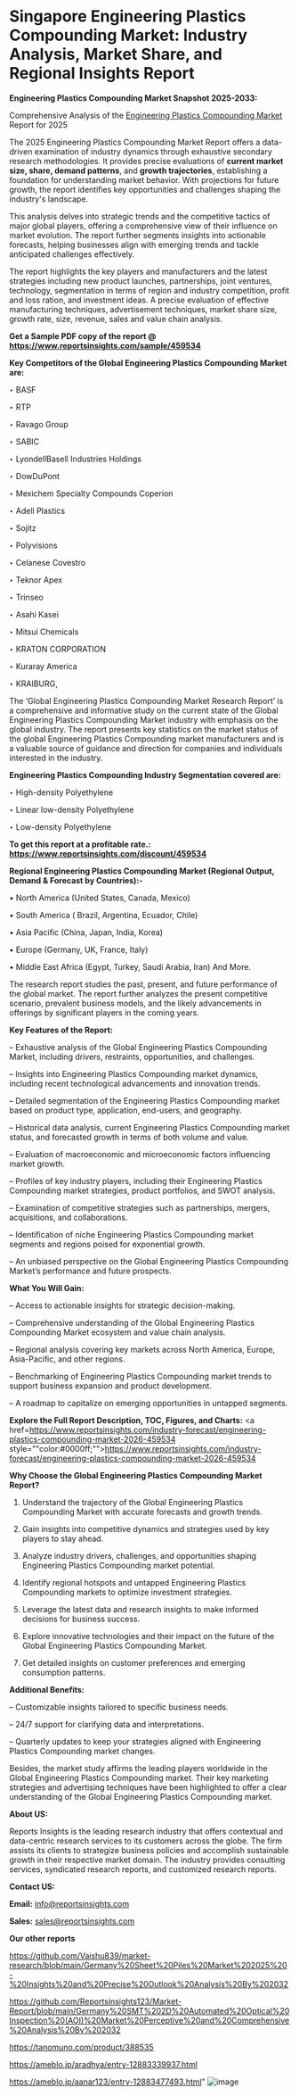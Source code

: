 # Singapore Engineering Plastics Compounding Market: Industry Analysis, Market Share, and Regional Insights Report

<strong>Engineering Plastics Compounding Market Snapshot 2025-2033:</strong>

Comprehensive Analysis of the <a href=https://www.reportsinsights.com/sample/459534>Engineering Plastics Compounding Market</a> Report for 2025

The 2025 Engineering Plastics Compounding Market Report offers a data-driven examination of industry dynamics through exhaustive secondary research methodologies. It provides precise evaluations of <strong>current market size, share, demand patterns</strong>, and <strong>growth trajectories</strong>, establishing a foundation for understanding market behavior. With projections for future growth, the report identifies key opportunities and challenges shaping the industry's landscape.

This analysis delves into strategic trends and the competitive tactics of major global players, offering a comprehensive view of their influence on market evolution. The report further segments insights into actionable forecasts, helping businesses align with emerging trends and tackle anticipated challenges effectively.

The report highlights the key players and manufacturers and the latest strategies including new product launches, partnerships, joint ventures, technology, segmentation in terms of region and industry competition, profit and loss ration, and investment ideas. A precise evaluation of effective manufacturing techniques, advertisement techniques, market share size, growth rate, size, revenue, sales and value chain analysis.

<strong>Get a Sample PDF copy of the report @ <a href=https://www.reportsinsights.com/sample/459534 style=color:#0000ff;>https://www.reportsinsights.com/sample/459534</a></strong>

<strong>Key Competitors of the Global Engineering Plastics Compounding Market are:</strong>

‣ BASF

‣ RTP

‣ Ravago Group

‣ SABIC

‣ LyondellBasell Industries Holdings

‣ DowDuPont

‣ Mexichem Specialty Compounds Coperion

‣ Adell Plastics

‣ Sojitz

‣ Polyvisions

‣ Celanese Covestro

‣ Teknor Apex

‣ Trinseo

‣ Asahi Kasei

‣ Mitsui Chemicals

‣ KRATON CORPORATION

‣ Kuraray America

‣ KRAIBURG,

The ‘Global Engineering Plastics Compounding Market Research Report’ is a comprehensive and informative study on the current state of the Global Engineering Plastics Compounding Market industry with emphasis on the global industry. The report presents key statistics on the market status of the global Engineering Plastics Compounding market manufacturers and is a valuable source of guidance and direction for companies and individuals interested in the industry.

<strong>Engineering Plastics Compounding Industry Segmentation covered are:</strong>

‣ High-density Polyethylene

‣ Linear low-density Polyethylene

‣ Low-density Polyethylene

<strong>To get this report at a profitable rate.: <a href=https://www.reportsinsights.com/discount/459534 style=color:#0000ff;>https://www.reportsinsights.com/discount/459534</a></strong>

<strong>Regional Engineering Plastics Compounding Market (Regional Output, Demand &amp; Forecast by Countries):-</strong>

• North America (United States, Canada, Mexico)

• South America ( Brazil, Argentina, Ecuador, Chile)

• Asia Pacific (China, Japan, India, Korea)

• Europe (Germany, UK, France, Italy)

• Middle East Africa (Egypt, Turkey, Saudi Arabia, Iran) And More.

The research report studies the past, present, and future performance of the global market. The report further analyzes the present competitive scenario, prevalent business models, and the likely advancements in offerings by significant players in the coming years.

<strong>Key Features of the Report:</strong>

– Exhaustive analysis of the Global Engineering Plastics Compounding Market, including drivers, restraints, opportunities, and challenges.

– Insights into Engineering Plastics Compounding market dynamics, including recent technological advancements and innovation trends.

– Detailed segmentation of the Engineering Plastics Compounding market based on product type, application, end-users, and geography.

– Historical data analysis, current Engineering Plastics Compounding market status, and forecasted growth in terms of both volume and value.

– Evaluation of macroeconomic and microeconomic factors influencing market growth.

– Profiles of key industry players, including their Engineering Plastics Compounding market strategies, product portfolios, and SWOT analysis.

– Examination of competitive strategies such as partnerships, mergers, acquisitions, and collaborations.

– Identification of niche Engineering Plastics Compounding market segments and regions poised for exponential growth.

– An unbiased perspective on the Global Engineering Plastics Compounding Market’s performance and future prospects.

<strong>What You Will Gain:</strong>

– Access to actionable insights for strategic decision-making.

– Comprehensive understanding of the Global Engineering Plastics Compounding Market ecosystem and value chain analysis.

– Regional analysis covering key markets across North America, Europe, Asia-Pacific, and other regions.

– Benchmarking of Engineering Plastics Compounding market trends to support business expansion and product development.

– A roadmap to capitalize on emerging opportunities in untapped segments.

<strong>Explore the Full Report Description, TOC, Figures, and Charts:</strong>
<a href=https://www.reportsinsights.com/industry-forecast/engineering-plastics-compounding-market-2026-459534 style=""color:#0000ff;"">https://www.reportsinsights.com/industry-forecast/engineering-plastics-compounding-market-2026-459534</a>

<strong>Why Choose the Global Engineering Plastics Compounding Market Report?</strong>

1. Understand the trajectory of the Global Engineering Plastics Compounding Market with accurate forecasts and growth trends.

2. Gain insights into competitive dynamics and strategies used by key players to stay ahead.

3. Analyze industry drivers, challenges, and opportunities shaping Engineering Plastics Compounding market potential.

4. Identify regional hotspots and untapped Engineering Plastics Compounding markets to optimize investment strategies.

5. Leverage the latest data and research insights to make informed decisions for business success.

6. Explore innovative technologies and their impact on the future of the Global Engineering Plastics Compounding Market.

7. Get detailed insights on customer preferences and emerging consumption patterns.

<strong>Additional Benefits:</strong>

– Customizable insights tailored to specific business needs.

– 24/7 support for clarifying data and interpretations.

– Quarterly updates to keep your strategies aligned with Engineering Plastics Compounding market changes.

Besides, the market study affirms the leading players worldwide in the Global Engineering Plastics Compounding market. Their key marketing strategies and advertising techniques have been highlighted to offer a clear understanding of the Global Engineering Plastics Compounding market.

<strong><strong>About US</strong>:</strong>

Reports Insights is the leading research industry that offers contextual and data-centric research services to its customers across the globe. The firm assists its clients to strategize business policies and accomplish sustainable growth in their respective market domain. The industry provides consulting services, syndicated research reports, and customized research reports.

<strong>Contact US:</strong>

<p class=><b>Email:</b> <a href=mailto:info@reportsinsights.com>info@reportsinsights.com</a></p>
<p class=><b>Sales:</b> <a href=mailto:sales@reportsinsights.com>sales@reportsinsights.com</a></p>

<strong>Our other reports</strong>

<a href=https://github.com/Vaishu839/market-research/blob/main/Germany%20Sheet%20Piles%20Market%202025%20-%20Insights%20and%20Precise%20Outlook%20Analysis%20By%202032>https://github.com/Vaishu839/market-research/blob/main/Germany%20Sheet%20Piles%20Market%202025%20-%20Insights%20and%20Precise%20Outlook%20Analysis%20By%202032</a>

<a href=https://github.com/Reportsinsights123/Market-Report/blob/main/Germany%20SMT%202D%20Automated%20Optical%20Inspection%20(AOI)%20Market%20Perceptive%20and%20Comprehensive%20Analysis%20By%202032>https://github.com/Reportsinsights123/Market-Report/blob/main/Germany%20SMT%202D%20Automated%20Optical%20Inspection%20(AOI)%20Market%20Perceptive%20and%20Comprehensive%20Analysis%20By%202032</a>

<a href=https://tanomuno.com/product/388535>https://tanomuno.com/product/388535</a>

<a href=https://ameblo.jp/aradhya/entry-12883339937.html>https://ameblo.jp/aradhya/entry-12883339937.html</a>

<a href=https://ameblo.jp/aanar123/entry-12883477493.html>https://ameblo.jp/aanar123/entry-12883477493.html</a>"
![image](https://github.com/user-attachments/assets/31c968d0-343e-48ff-a3db-21b1dd86ceac)
